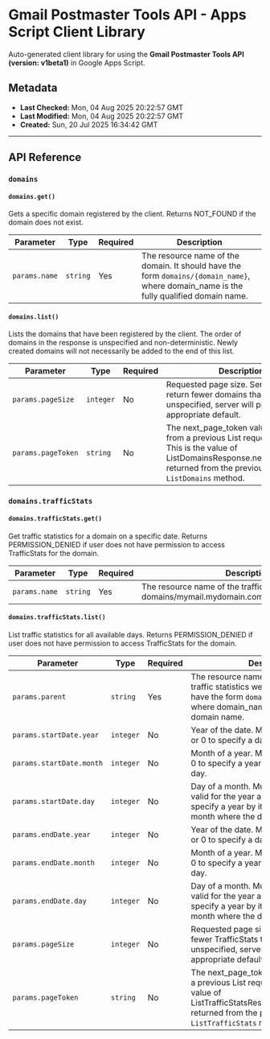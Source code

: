 # Gmail Postmaster Tools API - Apps Script Client Library

Auto-generated client library for using the **Gmail Postmaster Tools API (version: v1beta1)** in Google Apps Script.

## Metadata

- **Last Checked:** Mon, 04 Aug 2025 20:22:57 GMT
- **Last Modified:** Mon, 04 Aug 2025 20:22:57 GMT
- **Created:** Sun, 20 Jul 2025 16:34:42 GMT



---

## API Reference

### `domains`

#### `domains.get()`

Gets a specific domain registered by the client. Returns NOT_FOUND if the domain does not exist.

| Parameter | Type | Required | Description |
|---|---|---|---|
| `params.name` | `string` | Yes | The resource name of the domain. It should have the form `domains/{domain_name}`, where domain_name is the fully qualified domain name. |

#### `domains.list()`

Lists the domains that have been registered by the client. The order of domains in the response is unspecified and non-deterministic. Newly created domains will not necessarily be added to the end of this list.

| Parameter | Type | Required | Description |
|---|---|---|---|
| `params.pageSize` | `integer` | No | Requested page size. Server may return fewer domains than requested. If unspecified, server will pick an appropriate default. |
| `params.pageToken` | `string` | No | The next_page_token value returned from a previous List request, if any. This is the value of ListDomainsResponse.next_page_token returned from the previous call to `ListDomains` method. |

### `domains.trafficStats`

#### `domains.trafficStats.get()`

Get traffic statistics for a domain on a specific date. Returns PERMISSION_DENIED if user does not have permission to access TrafficStats for the domain.

| Parameter | Type | Required | Description |
|---|---|---|---|
| `params.name` | `string` | Yes | The resource name of the traffic statistics to get. E.g., domains/mymail.mydomain.com/trafficStats/20160807. |

#### `domains.trafficStats.list()`

List traffic statistics for all available days. Returns PERMISSION_DENIED if user does not have permission to access TrafficStats for the domain.

| Parameter | Type | Required | Description |
|---|---|---|---|
| `params.parent` | `string` | Yes | The resource name of the domain whose traffic statistics we'd like to list. It should have the form `domains/{domain_name}`, where domain_name is the fully qualified domain name. |
| `params.startDate.year` | `integer` | No | Year of the date. Must be from 1 to 9999, or 0 to specify a date without a year. |
| `params.startDate.month` | `integer` | No | Month of a year. Must be from 1 to 12, or 0 to specify a year without a month and day. |
| `params.startDate.day` | `integer` | No | Day of a month. Must be from 1 to 31 and valid for the year and month, or 0 to specify a year by itself or a year and month where the day isn't significant. |
| `params.endDate.year` | `integer` | No | Year of the date. Must be from 1 to 9999, or 0 to specify a date without a year. |
| `params.endDate.month` | `integer` | No | Month of a year. Must be from 1 to 12, or 0 to specify a year without a month and day. |
| `params.endDate.day` | `integer` | No | Day of a month. Must be from 1 to 31 and valid for the year and month, or 0 to specify a year by itself or a year and month where the day isn't significant. |
| `params.pageSize` | `integer` | No | Requested page size. Server may return fewer TrafficStats than requested. If unspecified, server will pick an appropriate default. |
| `params.pageToken` | `string` | No | The next_page_token value returned from a previous List request, if any. This is the value of ListTrafficStatsResponse.next_page_token returned from the previous call to `ListTrafficStats` method. |